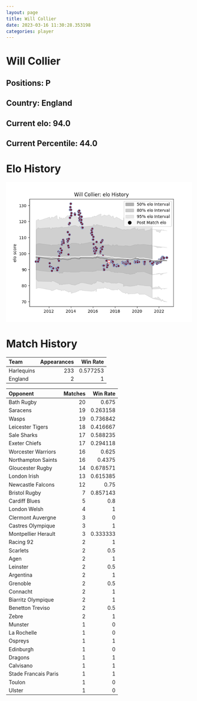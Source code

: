 ```yaml
---  
layout: page  
title: Will Collier  
date: 2023-03-16 11:30:28.353198  
categories: player  
---
```

# Will Collier

## Positions: P

## Country: England

## Current elo: 94.0

## Current Percentile: 44.0

# Elo History


![elo history](history_WillCollier.png)
# Match History


| Team       |   Appearances |   Win Rate |
|:-----------|--------------:|-----------:|
| Harlequins |           233 |   0.577253 |
| England    |             2 |   1        |

| Opponent             |   Matches |   Win Rate |
|:---------------------|----------:|-----------:|
| Bath Rugby           |        20 |   0.675    |
| Saracens             |        19 |   0.263158 |
| Wasps                |        19 |   0.736842 |
| Leicester Tigers     |        18 |   0.416667 |
| Sale Sharks          |        17 |   0.588235 |
| Exeter Chiefs        |        17 |   0.294118 |
| Worcester Warriors   |        16 |   0.625    |
| Northampton Saints   |        16 |   0.4375   |
| Gloucester Rugby     |        14 |   0.678571 |
| London Irish         |        13 |   0.615385 |
| Newcastle Falcons    |        12 |   0.75     |
| Bristol Rugby        |         7 |   0.857143 |
| Cardiff Blues        |         5 |   0.8      |
| London Welsh         |         4 |   1        |
| Clermont Auvergne    |         3 |   0        |
| Castres Olympique    |         3 |   1        |
| Montpellier Herault  |         3 |   0.333333 |
| Racing 92            |         2 |   1        |
| Scarlets             |         2 |   0.5      |
| Agen                 |         2 |   1        |
| Leinster             |         2 |   0.5      |
| Argentina            |         2 |   1        |
| Grenoble             |         2 |   0.5      |
| Connacht             |         2 |   1        |
| Biarritz Olympique   |         2 |   1        |
| Benetton Treviso     |         2 |   0.5      |
| Zebre                |         2 |   1        |
| Munster              |         1 |   0        |
| La Rochelle          |         1 |   0        |
| Ospreys              |         1 |   1        |
| Edinburgh            |         1 |   0        |
| Dragons              |         1 |   1        |
| Calvisano            |         1 |   1        |
| Stade Francais Paris |         1 |   1        |
| Toulon               |         1 |   0        |
| Ulster               |         1 |   0        |